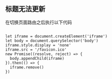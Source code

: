 ## 标题无法更新
在切换页面路由之后执行以下代码
<pre>
<code>
let iframe = document.createElement('iframe')
let body = document.querySelector('body')
iframe.style.display = 'none'
iframe.src = '/favicon.ico'
new Promise((resolve, reject) => {
  body.appendChild(iframe)
}).then(() => {
  iframe.remove()
})
</code>
</pre>